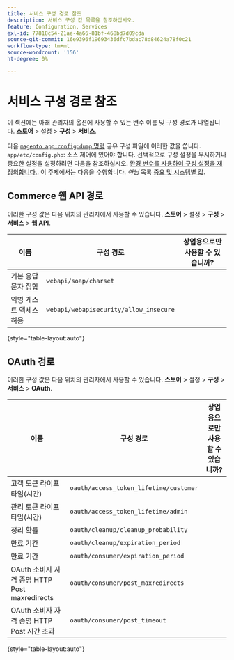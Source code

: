 ```yaml
---
title: 서비스 구성 경로 참조
description: 서비스 구성 값 목록을 참조하십시오.
feature: Configuration, Services
exl-id: 77818c54-21ae-4a66-81bf-468bd7d09cda
source-git-commit: 16e9396f19693436dfc7bdac78d84624a78f0c21
workflow-type: tm+mt
source-wordcount: '156'
ht-degree: 0%

---
```


# 서비스 구성 경로 참조

이 섹션에는 아래 관리자의 옵션에 사용할 수 있는 변수 이름 및 구성 경로가 나열됩니다. **스토어** > 설정 > **구성** > **서비스**.

다음 [`magento app:config:dump` 명령](../cli/export-configuration.md) 공유 구성 파일에 이러한 값을 씁니다. `app/etc/config.php`: 소스 제어에 있어야 합니다. 선택적으로 구성 설정을 무시하거나 중요한 설정을 설정하려면 다음을 참조하십시오. [환경 변수를 사용하여 구성 설정을 재정의합니다.](override-config-settings.md#environment-variables). 이 주제에서는 다음을 수행합니다. _아님_ 목록 [중요 및 시스템별 값](config-reference-sens.md).

## Commerce 웹 API 경로

이러한 구성 값은 다음 위치의 관리자에서 사용할 수 있습니다. **스토어** > 설정 > **구성** > **서비스** > **웹 API**.

| 이름 | 구성 경로 | 상업용으로만 사용할 수 있습니까? |
|--------------|--------------|--------------|
| 기본 응답 문자 집합 | `webapi/soap/charset` | <!-- ![Not Commerce-only](/help/assets/configuration/red-x.png) --> |
| 익명 게스트 액세스 허용 | `webapi/webapisecurity/allow_insecure` | <!-- ![Not Commerce-only](/help/assets/configuration/red-x.png) --> |

{style="table-layout:auto"}

## OAuth 경로

이러한 구성 값은 다음 위치의 관리자에서 사용할 수 있습니다. **스토어** > 설정 > **구성** > **서비스** > **OAuth**.

| 이름 | 구성 경로 | 상업용으로만 사용할 수 있습니까? |
|--------------|--------------|--------------|
| 고객 토큰 라이프타임(시간) | `oauth/access_token_lifetime/customer` | <!-- ![Not Commerce-only](/help/assets/configuration/red-x.png) --> |
| 관리 토큰 라이프타임(시간) | `oauth/access_token_lifetime/admin` | <!-- ![Not Commerce-only](/help/assets/configuration/red-x.png) --> |
| 정리 확률 | `oauth/cleanup/cleanup_probability` | <!-- ![Not Commerce-only](/help/assets/configuration/red-x.png) --> |
| 만료 기간 | `oauth/cleanup/expiration_period` | <!-- ![Not Commerce-only](/help/assets/configuration/red-x.png) --> |
| 만료 기간 | `oauth/consumer/expiration_period` | <!-- ![Not Commerce-only](/help/assets/configuration/red-x.png) --> |
| OAuth 소비자 자격 증명 HTTP Post maxredirects | `oauth/consumer/post_maxredirects` | <!-- ![Not Commerce-only](/help/assets/configuration/red-x.png) --> |
| OAuth 소비자 자격 증명 HTTP Post 시간 초과 | `oauth/consumer/post_timeout` | <!-- ![Not Commerce-only](/help/assets/configuration/red-x.png) --> |

{style="table-layout:auto"}
